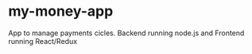 # my-money-app
App to manage payments cicles. Backend running node.js and Frontend running React/Redux
